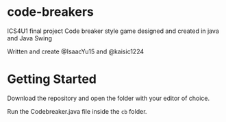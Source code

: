 # code-breakers
ICS4U1 final project
Code breaker style game designed and created in java and Java Swing

Written and create @IsaacYu15 and @kaisic1224


# Getting Started
Download the repository and open the folder with your editor of choice.

Run the Codebreaker.java file inside the ```cb``` folder.
